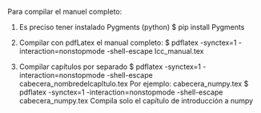 Para compilar el manuel completo:

1. Es preciso tener instalado Pygments (python)
$ pip install Pygments

2. Compilar con pdfLatex el manual completo:
$ pdflatex -synctex=1 -interaction=nonstopmode -shell-escape lcc_manual.tex

3. Compilar capítulos por separado 
$ pdflatex -synctex=1 -interaction=nonstopmode -shell-escape cabecera_nombredelcapltulo.tex
Por ejemplo: 
cabecera_numpy.tex
$ pdflatex -synctex=1 -interaction=nonstopmode -shell-escape cabecera_numpy.tex
Compila solo el capítulo de introducción a numpy
